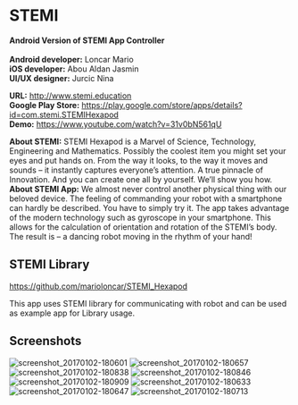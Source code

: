 # STEMI

<b>Android Version of STEMI App Controller </b> <br><br>
<b>Android developer:</b> Loncar Mario <br>
<b>iOS developer:</b> Abou Aldan Jasmin <br>
<b>UI/UX designer:</b> Jurcic Nina <br>

<b>URL:</b> http://www.stemi.education <br>
<b>Google Play Store:</b> https://play.google.com/store/apps/details?id=com.stemi.STEMIHexapod <br>
<b>Demo:</b> https://www.youtube.com/watch?v=31v0bN561qU <br>

<b>About STEMI:</b> STEMI Hexapod is a Marvel of Science, Technology, Engineering and Mathematics. Possibly the coolest item you might set your eyes and put hands on. From the way it looks, to the way it moves and sounds – it instantly captures everyone’s attention. A true pinnacle of Innovation.
And you can create one all by yourself. We’ll show you how. <br>
<b>About STEMI App:</b> We almost never control another physical thing with our beloved device. The feeling of commanding your robot with a smartphone can hardly be described. You have to simply try it. The app takes advantage of the modern technology such as gyroscope in your smartphone. This allows for the calculation of orientation and rotation of the STEMI’s body. The result is – a dancing robot moving in the rhythm of your hand! <br>

## STEMI Library

https://github.com/marioloncar/STEMI_Hexapod

This app uses STEMI library for communicating with robot and can be used as example app for Library usage. 

## Screenshots

![screenshot_20170102-180601](https://cloud.githubusercontent.com/assets/12370404/23261036/e2459400-f9d4-11e6-9603-1f755c889940.png)
![screenshot_20170102-180657](https://cloud.githubusercontent.com/assets/12370404/23261041/e2710da6-f9d4-11e6-861e-f97bece449b1.png)
![screenshot_20170102-180838](https://cloud.githubusercontent.com/assets/12370404/23261043/e27a7ce2-f9d4-11e6-9d49-6a8d2efdc9bd.png)
![screenshot_20170102-180846](https://cloud.githubusercontent.com/assets/12370404/23261045/e290e5c2-f9d4-11e6-8994-99759f67b721.png)
![screenshot_20170102-180909](https://cloud.githubusercontent.com/assets/12370404/23261044/e29090ae-f9d4-11e6-8023-7ba08fccf19e.png)
![screenshot_20170102-180633](https://cloud.githubusercontent.com/assets/12370404/23261042/e271bc42-f9d4-11e6-92a1-99b79c17346d.png)
![screenshot_20170102-180647](https://cloud.githubusercontent.com/assets/12370404/23261040/e2705a28-f9d4-11e6-8b0e-d7c6c618ce70.png)
![screenshot_20170102-180713](https://cloud.githubusercontent.com/assets/12370404/23261037/e2605bfa-f9d4-11e6-897d-00561f93b0e7.png)

